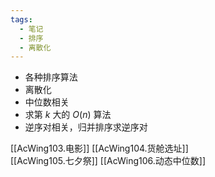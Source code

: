 ```yaml
---
tags:
  - 笔记
  - 排序
  - 离散化
---
```

- 各种排序算法
- 离散化
- 中位数相关
- 求第 $k$ 大的 $O(n)$ 算法
- 逆序对相关，归并排序求逆序对

[[AcWing103.电影]]
[[AcWing104.货舱选址]]\
[[AcWing105.七夕祭]]
[[AcWing106.动态中位数]]
